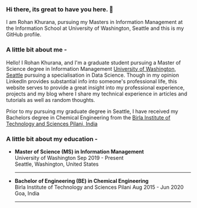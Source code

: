 ### Hi there, its great to have you here. 👋

I am Rohan Khurana, pursuing my Masters in Information Management at the Information School at University of Washington, Seattle and this is my GitHub profile.

### A little bit about me -
Hello! I Rohan Khurana, and I'm a graduate student pursuing a Master of Science degree in Information Management [University of Washington, Seattle](https://ischool.uw.edu/programs/msim)  pursuing a specialisation in Data Science. Though in my opinion LinkedIn provides substantial info into someone's professional life, this website serves to provide a great insight into my professional experience, projects and my blog where I share my technical experience in articles and tutorials as well as random thoughts.

Prior to my pursuing my graduate degree in Seattle, I have received my Bachelors degree in Chemical Engineering from the [Birla Institute of Technology and Sciences Pilani, India](https://www.bits-pilani.ac.in/)

### A little bit about my education - 

* __Master of Science (MS) in Information Management__  
University of Washington
Sep 2019 - Present   
Seattle, Washington, United States

  ----------

* __Bachelor of Engineering (BE) in Chemical Engineering__  
Birla Institute of Technology and Sciences Pilani 
Aug 2015 - Jun 2020  
Goa, India

  -------

<!--
**rohan20k/rohan20k** is a ✨ _special_ ✨ repository because its `README.md` (this file) appears on your GitHub profile.

Here are some ideas to get you started:

- 🔭 I’m currently working on ...
- 🌱 I’m currently learning ...
- 👯 I’m looking to collaborate on ...
- 🤔 I’m looking for help with ...
- 💬 Ask me about ...
- 📫 How to reach me: ...
- 😄 Pronouns: ...
- ⚡ Fun fact: ...
-->
